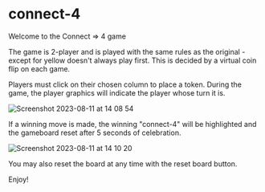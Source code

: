 # connect-4

Welcome to the Connect => 4 game

The game is 2-player and is played with the same rules as the original - except for yellow doesn't always play first. This is decided by a virtual coin flip on each game.

Players must click on their chosen column to place a token. During the game, the player graphics will indicate the player whose turn it is.

![Screenshot 2023-08-11 at 14 08 54](https://github.com/churlish404/connect-4/assets/101139824/e79e4c2f-47b1-44b3-9284-6d875f086806)

If a winning move is made, the winning "connect-4" will be highlighted and the gameboard reset after 5 seconds of celebration.

![Screenshot 2023-08-11 at 14 10 20](https://github.com/churlish404/connect-4/assets/101139824/bc7452b8-617f-437d-9e81-820aff5140b9)

You may also reset the board at any time with the reset board button.

Enjoy!




